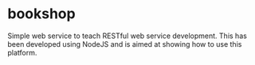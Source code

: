 bookshop
========

Simple web service to teach RESTful web service development.
 This has been developed using NodeJS and is aimed at showing how to use this platform.
